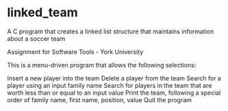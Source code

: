 # linked_team

A C program that creates a linked list structure that maintains information about a soccer team

Assignment for Software Tools - York University

This is a menu-driven program that allows the following selections:

Insert a new player into the team
Delete a player from the team
Search for a player using an input family name
Search for players in the team that are worth less than or equal to an input value
Print the team, following a special order of family name, first name, position, value
Quit the program
